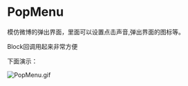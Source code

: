 # PopMenu

模仿微博的弹出界面，里面可以设置点击声音,弹出界面的图标等。

Block回调用起来非常方便

下面演示：

![PopMenu.gif](http://upload-images.jianshu.io/upload_images/1793544-3d40a3e2cf939f6a.gif?imageMogr2/auto-orient/strip)
